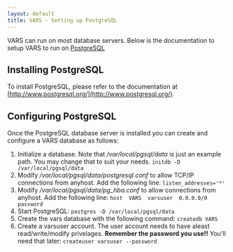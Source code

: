 ```yaml
---
layout: default
title: VARS - Setting up PostgreSQL
---
```


VARS can run on most database servers. Below is the documentation to setup VARS to run on [PostgreSQL](http://www.postgresql.org/)

## Installing PostgreSQL

To install PostgreSQL, please refer to the documentation at [http://www.postgresql.org/](http://www.postgresql.org/).

## Configuring PostgreSQL

Once the PostgreSQL database server is installed you can create and configure a VARS database as follows:

1. Initialize a database. Note that _/var/local/pgsql/data_ is just an example path. You may change that to suit your needs. `initdb -D /var/local/pgsql/data`
2. Modify _/var/local/pgsql/data/postgresql.conf_ to allow TCP/IP connections from anyhost. Add the following line: `listen_addresses='*'`
3. Modify _/var/local/pgsql/data/pg_hba.conf_ to allow connections from anyhost. Add the following line: `host  VARS  varsuser  0.0.0.0/0 password`
4. Start PostgreSQL: `postgres -D /var/local/pgsql/data`
5. Create the vars database with the following command: `createdb VARS`
6. Create a varsuser account. The user account needs to have aleast read/write/modify privelages. __Remember the password you use!!__ You'll need that later: `createuser varsuser --password`